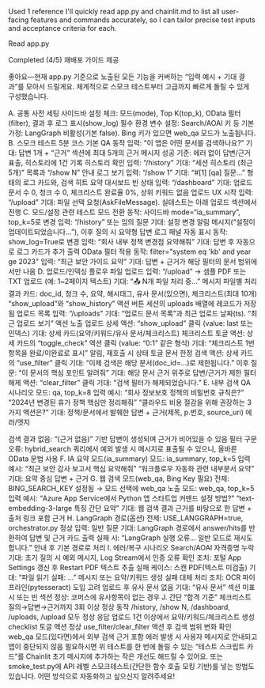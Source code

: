 Used 1 reference
I'll quickly read app.py and chainlit.md to list all user-facing features and commands accurately, so I can tailor precise test inputs and acceptance criteria for each.

Read app.py

Completed (4/5) 재배포 가이드 제공

좋아요—현재 app.py 기준으로 노출된 모든 기능을 커버하는 “입력 예시 + 기대 결과”를 모아서 드릴게요. 체계적으로 스모크 테스트부터 고급까지 빠르게 돌릴 수 있게 구성했습니다.

A. 공통 사전 세팅
사이드바 설정 체크: 모드(mode), Top K(top_k), OData 필터(filter), 결과 후 로그 표시(show_log)
필수 환경 변수 설정: Search/AOAI 키 등
기본 가정: LangGraph 비활성(기본 false). Bing 키가 있으면 web_qa 모드가 노출됩니다.
B. 스모크 테스트 5분 코스
기본 QA 동작
입력: “이 앱은 어떤 문서를 검색하나요?”
기대: 답변 1개 + “근거” 섹션에 최대 5개의 근거 메시지
성공 기준: 에러 없이 답변/근거 표출, 히스토리에 1건 기록
히스토리 확인
입력: “/history”
기대: “세션 히스토리 (최근 5개)” 목록과 “/show N” 안내
로그 보기
입력: “/show 1”
기대: “#[1] [qa] 질문…” 형태의 로그 카드와, 검색 히트 요약
대시보드 빈 상태
입력: “/dashboard”
기대: 업로드 문서 수 0, 청크 수 0, 체크리스트 완료율 0%, 상위 키워드 없음
업로드 UX 시작
입력: “/upload”
기대: 파일 선택 요청(AskFileMessage). 실테스트는 아래 업로드 섹션에서 진행
C. 모드/설정 관련 테스트
모드 전환
동작: 사이드바 mode=“ia_summary”, top_k=5로 변경
입력: “/history” 또는 임의 질문
기대: 설정 변경 알림 메시지(“설정이 업데이트되었습니다…”), 이후 질의 시 요약형 답변
로그 패널 자동 표시
동작: show_log=True로 변경
입력: “회사 내부 정책 변경점 요약해줘”
기대: 답변 후 자동으로 로그 카드가 추가 출력
OData 필터 적용
동작: filter="system eq 'kb' and year ge 2023"
입력: “최근 보안 가이드 요약”
기대: 답변 + 근거가 해당 필터의 문서 범위에서만 나옴
D. 업로드/인덱싱 플로우
파일 업로드
입력: “/upload” → 샘플 PDF 또는 TXT 업로드 (예: 1~2페이지 텍스트)
기대:
“📤 N개 파일 처리 중…” 메시지
파일별 처리 결과 카드: doc_id, 청크 수, 요약, 해시태그, 유사 문서(있으면), 체크리스트(최대 10개)
“show_upload”와 “show_history” 액션 버튼
세션의 uploads 배열에 레코드가 저장됨
업로드 목록
입력: “/uploads”
기대: “업로드 문서 목록”과 최근 업로드 날짜(ts). “최근 업로드 보기” 액션 노출
업로드 상세
액션: “show_upload” 클릭 (value: last 또는 인덱스)
기대: 상세 카드(요약/키워드/유사 문서/체크리스트)
체크리스트 토글
액션: 상세 카드의 “toggle_check” 액션 클릭 (value: “0:1” 같은 형식)
기대: “체크리스트 1번 항목을 완료/미완료로 표시” 알림, 재호출 시 상태 토글
문서 한정 검색
액션: 상세 카드의 “use_filter” 클릭
기대: “이제 검색은 해당 문서(doc_id=…)로 제한됩니다.”
이후 질문: “이 문서의 핵심 포인트 알려줘”
기대: 해당 문서 근거 위주로 답변/근거가 제한
필터 해제
액션: “clear_filter” 클릭
기대: “검색 필터가 해제되었습니다.”
E. 내부 검색 QA 시나리오
모드: qa, top_k=8
입력 예시:
“회사 정보보호 정책의 비밀번호 규칙은?”
“2024년 변경된 휴가 정책 핵심만 정리해줘”
“클라우드 비용 절감을 위해 권장하는 3가지 액션은?”
기대: 정책/문서에서 발췌한 답변 + 근거(제목, p.번호, source_uri)
에러/엣지

검색 결과 없음: “(근거 없음)” 기반 답변이 생성되며 근거가 비어있을 수 있음
필터 구문 오류: hybrid_search 쿼리에서 예외 발생 시 메시지로 표출될 수 있으니, 올바른 OData 문법 사용
F. IA 요약 모드(ia_summary)
모드: ia_summary, top_k=5
입력 예시:
“최근 보안 감사 보고서 핵심 요약해줘”
“워크플로우 자동화 관련 내부문서 요약”
기대: 요약 중심 답변 + 근거
G. 웹 검색 모드(web_qa, Bing Key 필요)
전제: BING_SEARCH_KEY 설정됨 → 모드 선택에 web_qa 노출
모드: web_qa, top_k=5
입력 예시:
“Azure App Service에서 Python 앱 스타트업 커맨드 설정 방법?”
“text-embedding-3-large 특징 간단 요약”
기대: 웹 검색 결과 근거를 바탕으로 한 답변 + 출처 링크 포함 근거
H. LangGraph 경로(옵션)
전제: USE_LANGGRAPH=true, orchestrator.py 정상
입력: 일반 질문
기대: LangGraph 경로에서 answer/hits를 반환하여 답변 및 근거 카드 출력
실패 시: “LangGraph 실행 오류… 일반 모드로 재시도합니다.” 안내 후 기본 경로로 처리
I. 에러/복구 시나리오
Search/AOAI 자격증명 누락
기대: 초기 질의 시 예외 메시지, Log Stream에서 인증 오류 확인
조치: 포털 App Settings 갱신 후 Restart
PDF 텍스트 추출 실패
케이스: 스캔 PDF(텍스트 미검출)
기대: “파일 읽기 실패: …” 메시지 또는 요약/키워드 생성 실패 대체 처리
조치: OCR 파이프라인(pytesseract) 도입 고려
업로드 후 유사 문서 없음
기대: “유사 문서” 섹션 미표시 또는 빈 섹션
정상: 코퍼스에 유사항목이 없는 경우
J. 간단 “합격 기준” 체크리스트
질의→답변→근거까지 3회 이상 정상 동작
/history, /show N, /dashboard, /uploads, /upload 모두 정상 응답
업로드 1건 이상에서 요약/키워드/체크리스트 생성
checklist 토글 액션 정상
use_filter/clear_filter 액션 후 검색 범위 변화 확인
web_qa 모드(있다면)에서 외부 검색 근거 포함
에러 발생 시 사용자 메시지로 안내되고 앱이 중단되지 않음
필요하시면 위 테스트를 한 번에 돌릴 수 있는 “테스트 스크립트 카드”를 Chainlit 초기 메시지에 추가하는 작은 개선도 해드릴 수 있어요. 또는 smoke_test.py에 API 레벨 스모크테스트(간단한 함수 호출 모킹 기반)를 넣는 방법도 있습니다. 어떤 방식으로 자동화하고 싶으신지 알려주세요!
